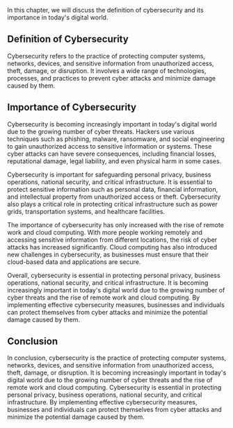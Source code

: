 
In this chapter, we will discuss the definition of cybersecurity and its importance in today's digital world.

Definition of Cybersecurity
---------------------------

Cybersecurity refers to the practice of protecting computer systems, networks, devices, and sensitive information from unauthorized access, theft, damage, or disruption. It involves a wide range of technologies, processes, and practices to prevent cyber attacks and minimize damage caused by them.

Importance of Cybersecurity
---------------------------

Cybersecurity is becoming increasingly important in today's digital world due to the growing number of cyber threats. Hackers use various techniques such as phishing, malware, ransomware, and social engineering to gain unauthorized access to sensitive information or systems. These cyber attacks can have severe consequences, including financial losses, reputational damage, legal liability, and even physical harm in some cases.

Cybersecurity is important for safeguarding personal privacy, business operations, national security, and critical infrastructure. It is essential to protect sensitive information such as personal data, financial information, and intellectual property from unauthorized access or theft. Cybersecurity also plays a critical role in protecting critical infrastructure such as power grids, transportation systems, and healthcare facilities.

The importance of cybersecurity has only increased with the rise of remote work and cloud computing. With more people working remotely and accessing sensitive information from different locations, the risk of cyber attacks has increased significantly. Cloud computing has also introduced new challenges in cybersecurity, as businesses must ensure that their cloud-based data and applications are secure.

Overall, cybersecurity is essential in protecting personal privacy, business operations, national security, and critical infrastructure. It is becoming increasingly important in today's digital world due to the growing number of cyber threats and the rise of remote work and cloud computing. By implementing effective cybersecurity measures, businesses and individuals can protect themselves from cyber attacks and minimize the potential damage caused by them.

Conclusion
----------

In conclusion, cybersecurity is the practice of protecting computer systems, networks, devices, and sensitive information from unauthorized access, theft, damage, or disruption. It is becoming increasingly important in today's digital world due to the growing number of cyber threats and the rise of remote work and cloud computing. Cybersecurity is essential in protecting personal privacy, business operations, national security, and critical infrastructure. By implementing effective cybersecurity measures, businesses and individuals can protect themselves from cyber attacks and minimize the potential damage caused by them.
